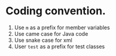 # Coding convention.

1. Use `m` as a prefix for member variables
2. Use came case for Java code
3. Use snake case for xml
4. User `test` as a prefix for test classes